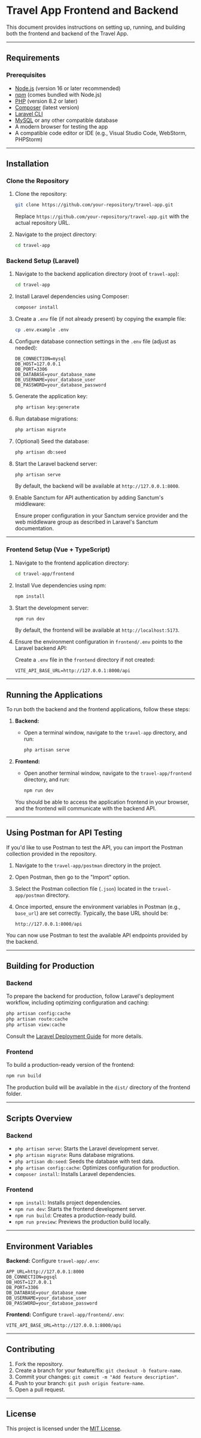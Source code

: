 # Travel App Frontend and Backend

This document provides instructions on setting up, running, and building both the frontend and backend of the Travel
App.

---

## Requirements

### Prerequisites

- [Node.js](https://nodejs.org/) (version 16 or later recommended)
- [npm](https://www.npmjs.com/) (comes bundled with Node.js)
- [PHP](https://www.php.net/) (version 8.2 or later)
- [Composer](https://getcomposer.org/) (latest version)
- [Laravel CLI](https://laravel.com/docs/)
- [MySQL](https://www.mysql.com/) or any other compatible database
- A modern browser for testing the app
- A compatible code editor or IDE (e.g., Visual Studio Code, WebStorm, PHPStorm)

---

## Installation

### Clone the Repository

1. Clone the repository:

   ```bash
   git clone https://github.com/your-repository/travel-app.git
   ```
   Replace `https://github.com/your-repository/travel-app.git` with the actual repository URL.

2. Navigate to the project directory:

   ```bash
   cd travel-app
   ```

### Backend Setup (Laravel)

1. Navigate to the backend application directory (root of `travel-app`):

   ```bash
   cd travel-app
   ```

2. Install Laravel dependencies using Composer:

   ```bash
   composer install
   ```

3. Create a `.env` file (if not already present) by copying the example file:

   ```bash
   cp .env.example .env
   ```

4. Configure database connection settings in the `.env` file (adjust as needed):

   ```env
   DB_CONNECTION=mysql
   DB_HOST=127.0.0.1
   DB_PORT=3306
   DB_DATABASE=your_database_name
   DB_USERNAME=your_database_user
   DB_PASSWORD=your_database_password
   ```

5. Generate the application key:

   ```bash
   php artisan key:generate
   ```

6. Run database migrations:

   ```bash
   php artisan migrate
   ```

7. (Optional) Seed the database:

   ```bash
   php artisan db:seed
   ```

8. Start the Laravel backend server:

   ```bash
   php artisan serve
   ```

   By default, the backend will be available at `http://127.0.0.1:8000`.

9. Enable Sanctum for API authentication by adding Sanctum's middleware:

   Ensure proper configuration in your Sanctum service provider and the web middleware group as described in Laravel's
   Sanctum documentation.

---

### Frontend Setup (Vue + TypeScript)

1. Navigate to the frontend application directory:

   ```bash
   cd travel-app/frontend
   ```

2. Install Vue dependencies using npm:

   ```bash
   npm install
   ```

3. Start the development server:

   ```bash
   npm run dev
   ```

   By default, the frontend will be available at `http://localhost:5173`.

4. Ensure the environment configuration in `frontend/.env` points to the Laravel backend API:

   Create a `.env` file in the `frontend` directory if not created:

   ```env
   VITE_API_BASE_URL=http://127.0.0.1:8000/api
   ```

---

## Running the Applications

To run both the backend and the frontend applications, follow these steps:

1. **Backend:**
    - Open a terminal window, navigate to the `travel-app` directory, and run:
      ```bash
      php artisan serve
      ```

2. **Frontend:**
    - Open another terminal window, navigate to the `travel-app/frontend` directory, and run:
      ```bash
      npm run dev
      ```

   You should be able to access the application frontend in your browser, and the frontend will communicate with the
   backend API.

---

## Using Postman for API Testing

If you'd like to use Postman to test the API, you can import the Postman collection provided in the repository.

1. Navigate to the `travel-app/postman` directory in the project.
2. Open Postman, then go to the "Import" option.
3. Select the Postman collection file (`.json`) located in the `travel-app/postman` directory.
4. Once imported, ensure the environment variables in Postman (e.g., `base_url`) are set correctly. Typically, the base
   URL should be:

   ```
   http://127.0.0.1:8000/api
   ```

You can now use Postman to test the available API endpoints provided by the backend.

---

## Building for Production

### Backend

To prepare the backend for production, follow Laravel's deployment workflow, including optimizing configuration and
caching:

```bash
php artisan config:cache
php artisan route:cache
php artisan view:cache
```

Consult the [Laravel Deployment Guide](https://laravel.com/docs/deployment) for more details.

### Frontend

To build a production-ready version of the frontend:

```bash
npm run build
```

The production build will be available in the `dist/` directory of the frontend folder.

---

## Scripts Overview

### Backend

- `php artisan serve`: Starts the Laravel development server.
- `php artisan migrate`: Runs database migrations.
- `php artisan db:seed`: Seeds the database with test data.
- `php artisan config:cache`: Optimizes configuration for production.
- `composer install`: Installs Laravel dependencies.

### Frontend

- `npm install`: Installs project dependencies.
- `npm run dev`: Starts the frontend development server.
- `npm run build`: Creates a production-ready build.
- `npm run preview`: Previews the production build locally.

---

## Environment Variables

**Backend:** Configure `travel-app/.env`:

```env
APP_URL=http://127.0.0.1:8000
DB_CONNECTION=pgsql
DB_HOST=127.0.0.1
DB_PORT=3306
DB_DATABASE=your_database_name
DB_USERNAME=your_database_user
DB_PASSWORD=your_database_password
```

**Frontend:** Configure `travel-app/frontend/.env`:

```env
VITE_API_BASE_URL=http://127.0.0.1:8000/api
```

---

## Contributing

1. Fork the repository.
2. Create a branch for your feature/fix: `git checkout -b feature-name`.
3. Commit your changes: `git commit -m "Add feature description"`.
4. Push to your branch: `git push origin feature-name`.
5. Open a pull request.

---

## License

This project is licensed under the [MIT License](LICENSE).